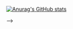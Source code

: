 [![Anurag's GitHub stats](https://github-readme-stats.vercel.app/api?username=wcatoo)](https://github.com/anuraghazra/github-readme-stats)


<!-- - 👋 Hi, I’m @wcatoo
- 👀 I’m interested in C/C++ 
- 🌱 I’m currently learning computer security
- 💞️ I’m looking to collaborate on ...
- 📫 How to reach me ...

<!---
wcatoo/wcatoo is a ✨ special ✨ repository because its `README.md` (this file) appears on your GitHub profile.
You can click the Preview link to take a look at your changes.
--->
 -->
